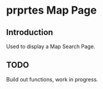 # prprtes Map Page
## Introduction
Used to display a Map Search Page.

## TODO
Build out functions, work in progress.